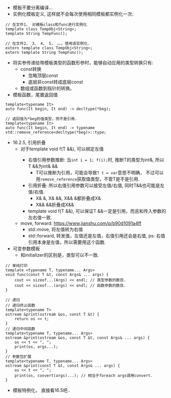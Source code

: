 - 模板不要分离编译...
- 实例化模板定义, 这样就不会每次使用相同模板都实例化一次.
```
// 在文件1， 对模板class和func进行实例化
template class TempObj<String>;
template String TempFunc();

// 在文件2， 3， 4， 5， 。。。使用该实例化.
extern template class TempObj<String>;
extern template String TempFunc();
```
- 将实参传递给带模板类型的函数形参时，能够自动应用的类型转换只有:
    - const转换
        - 忽略顶层const
        - 底层非const转成底层const
    - 数组或函数到指针的转换。
- 模板函数，尾置返回值
```
template<typename It>
auto func(It begin, It end) -> decltype(*beg);

// 返回值为*beg的值类型，而不是引用.
template<typename It>
auto func(It begin, It end) -> typename std::remove_reference<decltype(*beg)>::type;
```
- 16.2.5, 引用折叠
    - 对于template<typename T> void f(T &&), 可以绑定左值
        - 右值引用参数推断: 当`int i = 1; f(i);`时, 推断T的类型为int&, 所以T &&为int& &&
            - T可以推断为引用，可能会导致`T t = var`意思不明确， 不过可以用`remove_reference`获取值类型，不管T是不是引用.
        - 引用折叠: 所以右值引用参数可以接受左值/右值, 同时T&&也可能是左值/右值.
            - X& &, X& &&, X&& &都折叠成X&
            - X&& &&折叠成X&&
        - template<typename T> void f(T &&), 可以保证T &&一定是引用，而且和传入参数的左右值一致.
    - move, forward: https://www.jianshu.com/p/b90d1091a4ff
        - std::move, 将左值转为右值
        - std::forward, 转发值，左值还是左值，右值引用还会是右值, ps: 右值引用本身是左值，所以需要用这个函数.
- 可变参数模板
    - 和initializer的区别是，类型可以不一致.
```
// 单纯打印
template <typename T, typename... Args>
void func(const T &t, const Args& ... args) {
    cout << sizeof...(Args) << endl; // 类型参数的数目.
    cout << sizeof...(args) << endl; // 函数参数的数目.
}

// 递归
// 递归终止函数
template<typename T>
ostream &print(ostream &os, const T &t) {
    return os << t;
}
// 递归中间函数
template<typename T, typename... Args>
ostream &print(ostream &os, const T &t, const Args& ... args) {
    os << t << ", ";
    print(os, args...);
}
// 参数包扩展
template<typename T, typename... Args>
ostream &print(const T &t, const Args& ... args) {
    os << t << ", ";
    print(os, convert(args)...); // 相当于foreach args调用convert.
}
```
- 模板特例化， 直接看16.5吧..
